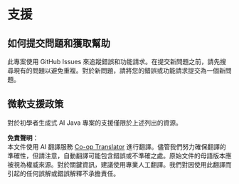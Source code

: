 <!--
CO_OP_TRANSLATOR_METADATA:
{
  "original_hash": "b8ef73cc49dec68e2c885ee9df545129",
  "translation_date": "2025-07-21T15:59:30+00:00",
  "source_file": "SUPPORT.md",
  "language_code": "tw"
}
-->
# 支援

## 如何提交問題和獲取幫助  

此專案使用 GitHub Issues 來追蹤錯誤和功能請求。在提交新問題之前，請先搜尋現有的問題以避免重複。對於新問題，請將您的錯誤或功能請求提交為一個新問題。

## 微軟支援政策  

對於初學者生成式 AI Java 專案的支援僅限於上述列出的資源。

**免責聲明**：  
本文件使用 AI 翻譯服務 [Co-op Translator](https://github.com/Azure/co-op-translator) 進行翻譯。儘管我們努力確保翻譯的準確性，但請注意，自動翻譯可能包含錯誤或不準確之處。原始文件的母語版本應被視為權威來源。對於關鍵資訊，建議使用專業人工翻譯。我們對因使用此翻譯而引起的任何誤解或錯誤解釋不承擔責任。